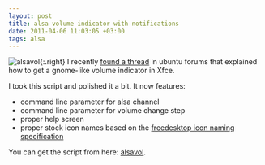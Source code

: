 ```yaml
---
layout: post
title: alsa volume indicator with notifications
date: 2011-04-06 11:03:05 +03:00
tags: alsa
---
```

![alsavol](http://farm7.static.flickr.com/6134/5958779113_a15ef21a15_m.jpg){:.right}
I recently [found a thread](http://ubuntuforums.org/showthread.php?p=7241817) in ubuntu forums that explained how to get a gnome-like volume indicator in Xfce.

I took this script and polished it a bit. It now features:

* command line parameter for alsa channel
* command line parameter for volume change step
* proper help screen
* proper stock icon names based on the [freedesktop icon naming specification](http://standards.freedesktop.org/icon-naming-spec/icon-naming-spec-latest.html)

You can get the script from here: [alsavol](https://github.com/tlatsas/utils-scripts/blob/master/alsavol).
